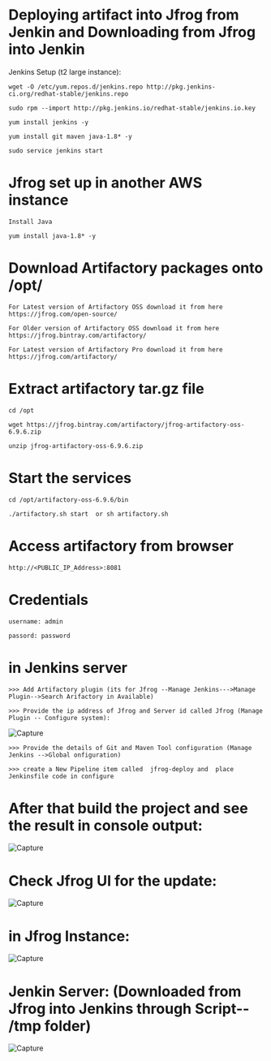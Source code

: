 Deploying artifact into Jfrog from Jenkin and Downloading from Jfrog into Jenkin
==================================================================================

Jenkins Setup (t2 large instance):

    wget -O /etc/yum.repos.d/jenkins.repo http://pkg.jenkins-ci.org/redhat-stable/jenkins.repo

    sudo rpm --import http://pkg.jenkins.io/redhat-stable/jenkins.io.key

    yum install jenkins -y

    yum install git maven java-1.8* -y

    sudo service jenkins start


Jfrog set up in another AWS instance
==============================

    Install Java

    yum install java-1.8* -y 


Download Artifactory packages onto /opt/
========================================

    For Latest version of Artifactory OSS download it from here https://jfrog.com/open-source/

    For Older version of Artifactory OSS download it from here https://jfrog.bintray.com/artifactory/

    For Latest version of Artifactory Pro download it from here https://jfrog.com/artifactory/

Extract artifactory tar.gz file
==============================

    cd /opt 

    wget https://jfrog.bintray.com/artifactory/jfrog-artifactory-oss-6.9.6.zip

    unzip jfrog-artifactory-oss-6.9.6.zip

Start the services
==================

    cd /opt/artifactory-oss-6.9.6/bin

    ./artifactory.sh start  or sh artifactory.sh

Access artifactory from browser
==============================

    http://<PUBLIC_IP_Address>:8081 

Credentials
==========

    username: admin

    passord: password

in Jenkins server
=================

    >>> Add Artifactory plugin (its for Jfrog --Manage Jenkins--->Manage Plugin-->Search Arifactory in Available)

    >>> Provide the ip address of Jfrog and Server id called Jfrog (Manage Plugin -- Configure system):

![Capture](https://user-images.githubusercontent.com/54719289/104105373-94071000-52d3-11eb-94ac-e4f1d0c4b22f.JPG)

    >>> Provide the details of Git and Maven Tool configuration (Manage Jenkins -->Global onfiguration)

    >>> create a New Pipeline item called  jfrog-deploy and  place Jenkinsfile code in configure


After that build the project and see the result in console output:
=================================================================

![Capture](https://user-images.githubusercontent.com/54719289/104105137-3aeaac80-52d2-11eb-984b-a31da4b210e5.JPG)


Check Jfrog UI for the update:
=============================

![Capture](https://user-images.githubusercontent.com/54719289/104105098-f65f1100-52d1-11eb-86d7-22c5c15ae323.JPG)


in Jfrog Instance:
=================
![Capture](https://user-images.githubusercontent.com/54719289/104105412-e9432180-52d3-11eb-817f-0c754beccf59.JPG)


Jenkin Server:  (Downloaded from Jfrog into Jenkins through Script-- /tmp folder)
==============


![Capture](https://user-images.githubusercontent.com/54719289/104105489-78e8d000-52d4-11eb-9dc9-c1acbf9e5736.JPG)
